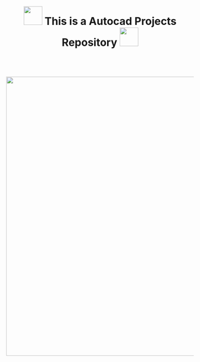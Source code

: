 <h1 align="center"><img width="50" src="https://i.pinimg.com/originals/9a/ad/9d/9aad9d130fc9bf7a5fd5bdbe1a70bed2.gif"> This is a Autocad Projects Repository <img width="50" src="https://i.pinimg.com/originals/9a/ad/9d/9aad9d130fc9bf7a5fd5bdbe1a70bed2.gif"></h1><br>
<h1 align="center"><img width="750" src="https://i.pinimg.com/originals/fc/6a/12/fc6a120998ec5121adffd0e9ce7e6938.gif"></h1>
